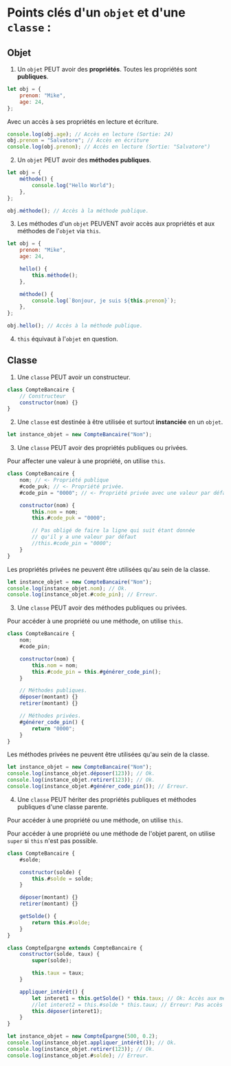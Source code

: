 # Points clés d'un `objet` et d'une `classe` :

## Objet

1. Un `objet` PEUT avoir des **propriétés**. Toutes les propriétés sont **publiques**.

```js
let obj = {
	prenom: "Mike",
	age: 24,
};
```

Avec un accès à ses propriétés en lecture et écriture.

```js
console.log(obj.age); // Accès en lecture (Sortie: 24)
obj.prenom = "Salvatore"; // Accès en écriture
console.log(obj.prenom); // Accès en lecture (Sortie: "Salvatore")
```

2. Un `objet` PEUT avoir des **méthodes publiques**.

```js
let obj = {
	méthode() {
		console.log("Hello World");
	},
};

obj.méthode(); // Accès à la méthode publique.
```

3. Les méthodes d'un `objet` PEUVENT avoir accès aux propriétés et aux méthodes de l'`objet` via `this`.

```js
let obj = {
	prenom: "Mike",
	age: 24,

	hello() {
		this.méthode();
	},

	méthode() {
		console.log(`Bonjour, je suis ${this.prenom}`);
	},
};

obj.hello(); // Accès à la méthode publique.
```

4. `this` équivaut à l'`objet` en question.

## Classe

1. Une `classe` PEUT avoir un constructeur.

```js
class CompteBancaire {
	// Constructeur
	constructor(nom) {}
}
```

2. Une `classe` est destinée à être utilisée et surtout **instanciée** en un `objet`.

```js
let instance_objet = new CompteBancaire("Nom");
```

3. Une `classe` PEUT avoir des propriétés publiques ou privées.

Pour affecter une valeur à une propriété, on utilise `this`.

```js
class CompteBancaire {
	nom; // <- Propriété publique
	#code_puk; // <- Propriété privée.
	#code_pin = "0000"; // <- Propriété privée avec une valeur par défaut.

	constructor(nom) {
		this.nom = nom;
		this.#code_puk = "0000";

		// Pas obligé de faire la ligne qui suit étant donnée
		// qu'il y a une valeur par défaut
		//this.#code_pin = "0000";
	}
}
```

Les propriétés privées ne peuvent être utilisées qu'au sein de la classe.

```js
let instance_objet = new CompteBancaire("Nom");
console.log(instance_objet.nom); // Ok.
console.log(instance_objet.#code_pin); // Erreur.
```

3. Une `classe` PEUT avoir des méthodes publiques ou privées.

Pour accéder à une propriété ou une méthode, on utilise `this`.

```js
class CompteBancaire {
	nom;
	#code_pin;

	constructor(nom) {
		this.nom = nom;
		this.#code_pin = this.#générer_code_pin();
	}

	// Méthodes publiques.
	déposer(montant) {}
	retirer(montant) {}

	// Méthodes privées.
	#générer_code_pin() {
		return "0000";
	}
}
```

Les méthodes privées ne peuvent être utilisées qu'au sein de la classe.

```js
let instance_objet = new CompteBancaire("Nom");
console.log(instance_objet.déposer(123)); // Ok.
console.log(instance_objet.retirer(123)); // Ok.
console.log(instance_objet.#générer_code_pin()); // Erreur.
```

4. Une `classe` PEUT hériter des propriétés publiques et méthodes publiques d'une classe parente.

Pour accéder à une propriété ou une méthode, on utilise `this`.

Pour accéder à une propriété ou une méthode de l'objet parent, on utilise
`super` si `this` n'est pas possible.

```js
class CompteBancaire {
	#solde;

	constructor(solde) {
		this.#solde = solde;
	}

	déposer(montant) {}
	retirer(montant) {}

	getSolde() {
		return this.#solde;
	}
}

class CompteÉpargne extends CompteBancaire {
	constructor(solde, taux) {
		super(solde);

		this.taux = taux;
	}

	appliquer_intérêt() {
		let interet1 = this.getSolde() * this.taux; // Ok: Accès aux méthodes publiques de CompteBancaire
		//let interet2 = this.#solde * this.taux; // Erreur: Pas accès aux propriétés privées de CompteBancaire
		this.déposer(interet1);
	}
}
```

```js
let instance_objet = new CompteÉpargne(500, 0.2);
console.log(instance_objet.appliquer_intérêt()); // Ok.
console.log(instance_objet.retirer(123)); // Ok.
console.log(instance_objet.#solde); // Erreur.
```
